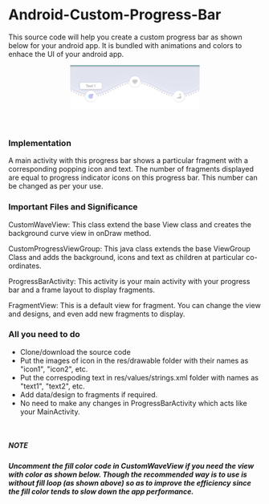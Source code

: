 # Android-Custom-Progress-Bar

This source code will help you create a custom progress bar as shown below for your android app. It is bundled with animations and colors to enhace the UI of your android app.

<p align = "center">
  <img src = "https://github.com/preeti276/Android-Custom-Progress-Bar/blob/master/app/src/main/res/drawable-v24/progressBar.png">
  </p>
  <br>
  
  <h3> Implementation </h4>
  A main activity with this progress bar shows a particular fragment with a corresponding popping icon and text.
  The number of fragments displayed are equal to progress indicator icons on this progress bar. This number can be 
  changed as per your use.<br>
 
 <h3> Important Files and Significance </h3>
 
 <a href = "https://github.com/preeti276/Android-Custom-Progress-Bar/blob/master/app/src/main/java/com/example/customprogressbar/CustomWaveView.java"></a> CustomWaveView: This class extend the base View class and creates the background curve view in onDraw method.
  <br>
 
 <a href = "https://github.com/preeti276/Android-Custom-Progress-Bar/blob/master/app/src/main/java/com/example/customprogressbar/CustomProgressViewGroup.java"></a> CustomProgressViewGroup:
  This java class extends the base ViewGroup Class and adds the background, icons and text as children at particular co-ordinates.
  <br>
  
  <a href = "https://github.com/preeti276/Android-Custom-Progress-Bar/blob/master/app/src/main/java/com/example/customprogressbar/ProgressBarActivity.java"></a>ProgressBarActivity: This activity is your main activity with your progress bar and a frame layout to display fragments.
  <br>
  
  
  <a href = "https://github.com/preeti276/Android-Custom-Progress-Bar/blob/master/app/src/main/java/com/example/customprogressbar/FragmentView.java"></a>FragmentView: This is a default view for fragment. You can change the view and designs, and even add new fragments to display.
  <br>
  
  <h3> All you need to do </h3>
  <ul>
  <li>Clone/download the source code</li>
  <li>Put the images of icon in the res/drawable folder with their names as "icon1", "icon2", etc.</li>
  <li>Put the correspoding text in res/values/strings.xml folder with names as "text1", "text2", etc.</li>
  <li>Add data/design to fragments if required. </li>
  <li>No need to make any changes in ProgressBarActivity which acts like your MainActivity.</li>
 </ul><br>
 
 <h5>NOTE<h5>
  Uncomment the fill color code in <a href = "https://github.com/preeti276/Android-Custom-Progress-Bar/blob/master/app/src/main/java/com/example/customprogressbar/CustomWaveView.java"></a> CustomWaveView if you need the view with color as shown below. Though the recommended way is to use is without fill loop (as shown above) so as to improve the efficiency since the fill color tends to slow down the app performance. 
  
  
  









